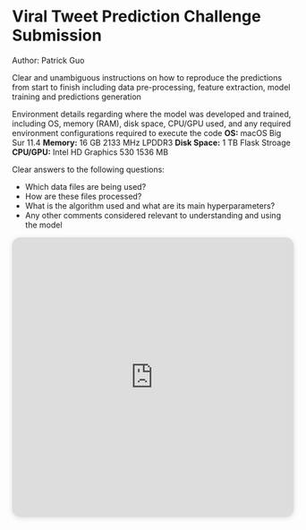 # Viral Tweet Prediction Challenge Submission
Author: Patrick Guo

Clear and unambiguous instructions on how to reproduce the predictions from start to finish including data pre-processing, feature extraction, model training and predictions generation

Environment details regarding where the model was developed and trained, including OS, memory (RAM), disk space, CPU/GPU used, and any required environment configurations required to execute the code
**OS:** macOS Big Sur 11.4
**Memory:** 16 GB 2133 MHz LPDDR3
**Disk Space:** 1 TB Flask Stroage
**CPU/GPU:** Intel HD Graphics 530 1536 MB


Clear answers to the following questions:
- Which data files are being used?
- How are these files processed?
- What is the algorithm used and what are its main hyperparameters?
- Any other comments considered relevant to understanding and using the model


<iframe width="100%" height="500px" style="box-shadow: 0 2px 8px 0 rgba(63,69,81,0.16); border-radius:15px;" allowtransparency="true" allowfullscreen="true" scrolling="no" title="Embedded DrawSQL IFrame" frameborder="0" src="https://drawsql.app/benedict/diagrams/bitgrit-viral-tweets-dataset/embed"></iframe>